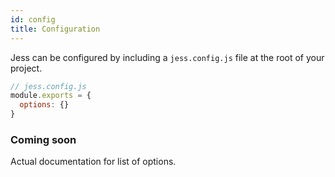 ```yaml
---
id: config
title: Configuration
---
```


Jess can be configured by including a `jess.config.js` file at the root of your project.

```js
// jess.config.js
module.exports = {
  options: {}
}
```

### Coming soon

Actual documentation for list of options.